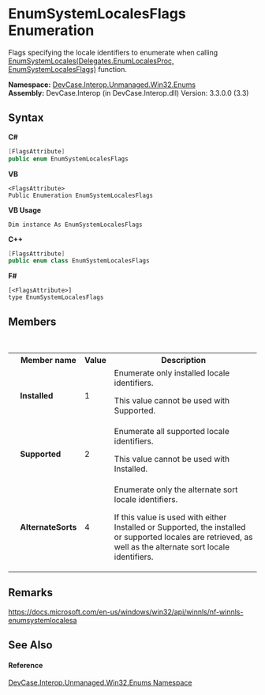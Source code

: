 # EnumSystemLocalesFlags Enumeration
 

Flags specifying the locale identifiers to enumerate when calling <a href="M_DevCase_Interop_Unmanaged_Win32_NativeMethods_EnumSystemLocales">EnumSystemLocales(Delegates.EnumLocalesProc, EnumSystemLocalesFlags)</a> function.

**Namespace:**&nbsp;<a href="N_DevCase_Interop_Unmanaged_Win32_Enums">DevCase.Interop.Unmanaged.Win32.Enums</a><br />**Assembly:**&nbsp;DevCase.Interop (in DevCase.Interop.dll) Version: 3.3.0.0 (3.3)

## Syntax

**C#**<br />
``` C#
[FlagsAttribute]
public enum EnumSystemLocalesFlags
```

**VB**<br />
``` VB
<FlagsAttribute>
Public Enumeration EnumSystemLocalesFlags
```

**VB Usage**<br />
``` VB Usage
Dim instance As EnumSystemLocalesFlags
```

**C++**<br />
``` C++
[FlagsAttribute]
public enum class EnumSystemLocalesFlags
```

**F#**<br />
``` F#
[<FlagsAttribute>]
type EnumSystemLocalesFlags
```


## Members
&nbsp;<table><tr><th></th><th>Member name</th><th>Value</th><th>Description</th></tr><tr><td /><td target="F:DevCase.Interop.Unmanaged.Win32.Enums.EnumSystemLocalesFlags.Installed">**Installed**</td><td>1</td><td>Enumerate only installed locale identifiers. 

 This value cannot be used with Supported.</td></tr><tr><td /><td target="F:DevCase.Interop.Unmanaged.Win32.Enums.EnumSystemLocalesFlags.Supported">**Supported**</td><td>2</td><td>Enumerate all supported locale identifiers. 

 This value cannot be used with Installed.</td></tr><tr><td /><td target="F:DevCase.Interop.Unmanaged.Win32.Enums.EnumSystemLocalesFlags.AlternateSorts">**AlternateSorts**</td><td>4</td><td>Enumerate only the alternate sort locale identifiers. 

 If this value is used with either Installed or Supported, the installed or supported locales are retrieved, as well as the alternate sort locale identifiers.</td></tr></table>

## Remarks
<a href="https://docs.microsoft.com/en-us/windows/win32/api/winnls/nf-winnls-enumsystemlocalesa" target="_blank">https://docs.microsoft.com/en-us/windows/win32/api/winnls/nf-winnls-enumsystemlocalesa</a>

## See Also


#### Reference
<a href="N_DevCase_Interop_Unmanaged_Win32_Enums">DevCase.Interop.Unmanaged.Win32.Enums Namespace</a><br />